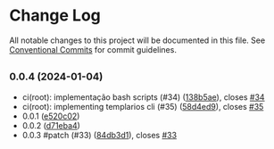 # Change Log

All notable changes to this project will be documented in this file.
See [Conventional Commits](https://conventionalcommits.org) for commit guidelines.

## <small>0.0.4 (2024-01-04)</small>

* ci(root): implementação bash scripts (#34) ([138b5ae](https://github.com/MEDGRUPOGIT/templarios-monorepo/commit/138b5ae)), closes [#34](https://github.com/MEDGRUPOGIT/templarios-monorepo/issues/34)
* ci(root): implementing templarios cli (#35) ([58d4ed9](https://github.com/MEDGRUPOGIT/templarios-monorepo/commit/58d4ed9)), closes [#35](https://github.com/MEDGRUPOGIT/templarios-monorepo/issues/35)
* 0.0.1 ([e520c02](https://github.com/MEDGRUPOGIT/templarios-monorepo/commit/e520c02))
* 0.0.2 ([d71eba4](https://github.com/MEDGRUPOGIT/templarios-monorepo/commit/d71eba4))
* 0.0.3 #patch (#33) ([84db3d1](https://github.com/MEDGRUPOGIT/templarios-monorepo/commit/84db3d1)), closes [#33](https://github.com/MEDGRUPOGIT/templarios-monorepo/issues/33)

